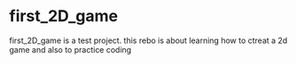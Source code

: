 # first_2D_game
first_2D_game is a test project.
this rebo is about learning how to ctreat a 2d game and also to practice coding
